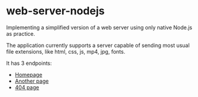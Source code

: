 # web-server-nodejs

Implementing a simplified version of a web server using only native Node.js as practice.

The application currently supports a server capable of sending most usual file extensions, like html, css, js, mp4, jpg, fonts.

It has 3 endpoints:
* [Homepage](http://localhost:3000/)
* [Another page](http://localhost:3000/another.html)
* [404 page](http://localhost:3000/something-that-does-not-exist)

